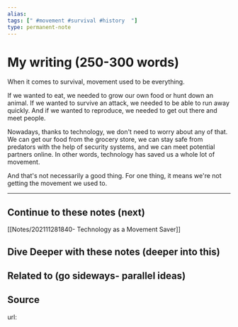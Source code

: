 ```yaml
---
alias: 
tags: [" #movement #survival #history  "]
type: permanent-note
---
```


# My writing (250-300 words)


When it comes to survival, movement used to be everything. 

If we wanted to eat, we needed to grow our own food or hunt down an animal. If we wanted to survive an attack, we needed to be able to run away quickly. And if we wanted to reproduce, we needed to get out there and meet people.

Nowadays, thanks to technology, we don't need to worry about any of that. We can get our food from the grocery store, we can stay safe from predators with the help of security systems, and we can meet potential partners online. In other words, technology has saved us a whole lot of movement.

And that's not necessarily a good thing. For one thing, it means we're not getting the movement we used to.


---
## Continue to these notes (next)
[[Notes/202111281840- Technology as a Movement Saver]]

## Dive Deeper with these notes (deeper into this)
		
## Related to (go sideways- parallel ideas)
	
## Source
url: 